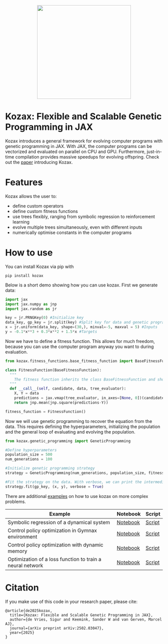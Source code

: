 <div align="center">
  <img src="figures/logo.png" width="300">
</div>

# Kozax: Flexible and Scalable Genetic Programming in JAX
Kozax introduces a general framework for evolving computer programs with genetic programming in JAX. With JAX, the computer programs can be vectorized and evaluated on parallel on CPU and GPU. Furthermore, just-in-time compilation provides massive speedups for evolving offspring. Check out the [paper](https://arxiv.org/abs/2502.03047) introducing Kozax.

# Features
Kozax allows the user to:
- define custom operators
- define custom fitness functions
- use trees flexibly, ranging from symbolic regression to reinforcement learning
- evolve multiple trees simultaneously, even with different inputs
- numerically optimise constants in the computer programs

# How to use
You can install Kozax via pip with
```
pip install kozax
```

Below is a short demo showing how you can use kozax. First we generate data:
```python
import jax
import jax.numpy as jnp
import jax.random as jr

key = jr.PRNGKey(0) #Initialize key
data_key, gp_key = jr.split(key) #Split key for data and genetic programming
x = jr.uniform(data_key, shape=(30,), minval=-5, maxval = 5) #Inputs
y = -0.1*x**3 + 0.3*x**2 + 1.5*x #Targets
```

Now we have to define a fitness function. This allows for much freedom, because you can use the computer program anyway you want to during evaluation. 
```python
from kozax.fitness_functions.base_fitness_function import BaseFitnessFunction

class FitnessFunction(BaseFitnessFunction):
  """
    The fitness function inherits the class BaseFitnessFunction and should implement the __call__ function, with the candidate, data and tree_evaluator as inputs. The tree_evaluator is used to compute the value of the candidate for each input. jax.vmap is used to vectorize the evaluation of the candidate over the inputs. The candidate's predictions are used to compute the fitness value with the mean squared error.
  """
  def __call__(self, candidate, data, tree_evaluator):
    X, Y = data
    predictions = jax.vmap(tree_evaluator, in_axes=[None, 0])(candidate, X)
    return jnp.mean(jnp.square(predictions-Y))

fitness_function = FitnessFunction()
```

Now we will use genetic programming to recover the equation from the data. This requires defining the hyperparameters, initializing the population and the general loop of evaluating and evolving the population.
```python
from kozax.genetic_programming import GeneticProgramming

#Define hyperparameters
population_size = 500
num_generations = 100

#Initialize genetic programming strategy
strategy = GeneticProgramming(num_generations, population_size, fitness_function)

#Fit the strategy on the data. With verbose, we can print the intermediate solutions.
strategy.fit(gp_key, (x, y), verbose = True)
```

There are additional [examples](https://github.com/sdevries0/kozax/tree/main/examples) on how to use kozax on more complex problems.

|Example|Notebook|Script|
|---|---|---|
|Symbolic regression of a dynamical system|[Notebook](examples/example_notebooks/symbolic_regression_dynamical_system.ipynb)|[Script](examples/example_scripts/symbolic_regression_dynamical_system.py)|
|Control policy optimization in Gymnax environment|[Notebook](examples/example_notebooks/control_policy_optimization.ipynb)|[Script](examples/example_scripts/control_policy_optimization.py)|
|Control policy optimization with dynamic memory|[Notebook](examples/example_notebooks/control_policy_optimization_with_memory.ipynb)|[Script](examples/example_scripts/control_policy_optimization_with_memory.py)|
|Optimization of a loss function to train a neural network|[Notebook](examples/example_notebooks/objective_function_optimization.ipynb)|[Script](examples/example_scripts/objective_function_optimization.py)|


# Citation
If you make use of this code in your research paper, please cite:
```
@article{de2025kozax,
  title={Kozax: Flexible and Scalable Genetic Programming in JAX},
  author={de Vries, Sigur and Keemink, Sander W and van Gerven, Marcel AJ},
  journal={arXiv preprint arXiv:2502.03047},
  year={2025}
}
```
